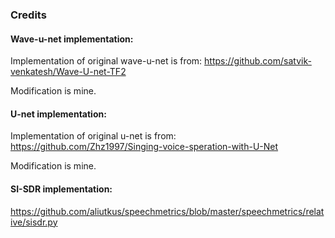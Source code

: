 ### Credits

#### Wave-u-net implementation:
Implementation of original wave-u-net is from: https://github.com/satvik-venkatesh/Wave-U-net-TF2

Modification is mine.

#### U-net implementation:
Implementation of original u-net is from: https://github.com/Zhz1997/Singing-voice-speration-with-U-Net

Modification is mine.

#### SI-SDR implementation:
https://github.com/aliutkus/speechmetrics/blob/master/speechmetrics/relative/sisdr.py
